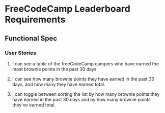 # FreeCodeCamp Leaderboard Requirements

## Functional Spec

### User Stories

1. I can see a table of the freeCodeCamp campers who have earned the most brownie points in the past 30 days.

2. I can see how many brownie points they have earned in the past 30 days, and how many they have earned total.

3. I can toggle between sorting the list by how many brownie points they have earned in the past 30 days and by how many brownie points they've earned total.
